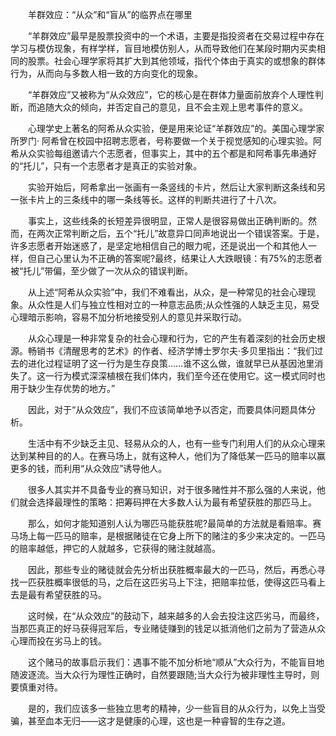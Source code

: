 　　羊群效应：“从众”和“盲从”的临界点在哪里

　　“羊群效应”最早是股票投资中的一个术语，主要是指投资者在交易过程中存在学习与模仿现象，有样学样，盲目地模仿别人，从而导致他们在某段时期内买卖相同的股票。社会心理学家将其扩大到其他领域，指代个体由于真实的或想象的群体行为，从而向与多数人相一致的方向变化的现象。

　　“羊群效应”又被称为“从众效应”，它的核心是在群体力量面前放弃个人理性判断，而追随大众的倾向，并否定自己的意见，且不会主观上思考事件的意义。

　　心理学史上著名的阿希从众实验，便是用来论证“羊群效应”的。美国心理学家所罗门· 阿希曾在校园中招聘志愿者，号称要做一个关于视觉感知的心理实验。阿希从众实验每组邀请六个志愿者，但事实上，其中的五个都是和阿希事先串通好的“托儿”，只有一个志愿者才是真正的实验对象。

　　实验开始后，阿希拿出一张画有一条竖线的卡片，然后让大家判断这条线和另一张卡片上的三条线中的哪一条线等长。这样的判断共进行了十八次。

　　事实上，这些线条的长短差异很明显，正常人是很容易做出正确判断的。然而，在两次正常判断之后，五个“托儿”故意异口同声地说出一个错误答案。于是，许多志愿者开始迷惑了，是坚定地相信自己的眼力呢，还是说出一个和其他人一样，但自己心里认为不正确的答案呢?最终，结果让人大跌眼镜：有75%的志愿者被“托儿”带偏，至少做了一次从众的错误判断。

　　从上述“阿希从众实验”中，我们不难看出，从众，是一种常见的社会心理现象。从众性是人们与独立性相对立的一种意志品质;从众性强的人缺乏主见，易受心理暗示影响，容易不加分析地接受别人的意见并采取行动。

　　从众心理是一种非常复杂的社会心理和行为，它的产生有着深刻的社会历史根源。畅销书《清醒思考的艺术》的作者、经济学博士罗尔夫·多贝里指出：“我们过去的进化过程证明了这一行为是生存良策……谁不这么做，谁就早已从基因池里消失了。这一行为模式深深植根在我们体内，我们至今还在使用它。这一模式同时也用于缺少生存优势的地方。”

　　因此，对于“从众效应”，我们不应该简单地予以否定，而要具体问题具体分析。

　　生活中有不少缺乏主见、轻易从众的人，也有一些专门利用人们的从众心理来达到某种目的的人。在赛马场上，就有这种人，他们为了降低某一匹马的赔率以赢更多的钱，而利用“从众效应”诱导他人。

　　很多人其实并不具备专业的赛马知识，对于很多赌性并不那么强的人来说，他们就会选择最理性的策略：把筹码押在大多数人认为最有希望获胜的那匹马上。

　　那么，如何才能知道别人认为哪匹马能获胜呢?最简单的方法就是看赔率。赛马场上每一匹马的赔率，是根据赌徒在它身上所下的赌注的多少来决定的。一匹马的赔率越低，押它的人就越多，它获得的赌注就越高。

　　因此，那些专业的赌徒就会先分析出获胜概率最大的一匹马，然后，再悉心寻找一匹获胜概率很低的马，之后在这匹劣马上下注，把赔率拉低，使得这匹马看上去是最有希望获胜的马。

　　这时候，在“从众效应”的鼓动下，越来越多的人会去投注这匹劣马，而最终，当那匹真正的好马获得冠军后，专业赌徒赚到的钱足以抵消他们之前为了营造从众心理而投在劣马上的钱。

　　这个赌马的故事启示我们：遇事不能不加分析地“顺从”大众行为，不能盲目地随波逐流。当大众行为理性正确时，自然要跟随;当大众行为被非理性主导时，则要慎重对待。

　　是的，我们应该多一些独立思考的精神，少一些盲目的从众行为，以免上当受骗，甚至血本无归——这才是健康的心理，这也是一种睿智的生存之道。